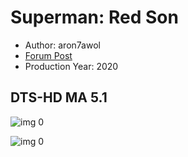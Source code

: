 # Superman: Red Son

* Author: aron7awol
* [Forum Post](https://www.avsforum.com/threads/bass-eq-for-filtered-movies.2995212/post-59338480)
* Production Year: 2020

## DTS-HD MA 5.1

![img 0](https://i.imgur.com/KA2Dnu8.jpg)

![img 0](https://i.imgur.com/isUsxDR.png)

